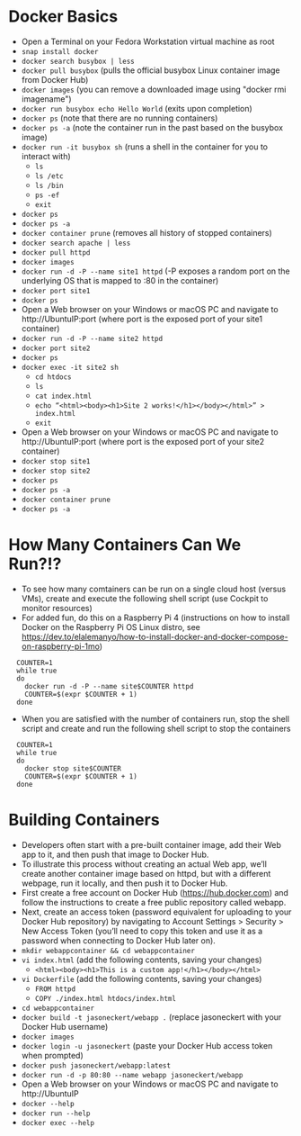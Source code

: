 # Docker Basics
  - Open a Terminal on your Fedora Workstation virtual machine as root
  - `snap install docker` 
  - `docker search busybox | less`
  - `docker pull busybox` (pulls the official busybox Linux container image from Docker Hub)
  - `docker images` (you can remove a downloaded image using "docker rmi imagename")
  - `docker run busybox echo Hello World` (exits upon completion)
  - `docker ps` (note that there are no running containers)
  - `docker ps -a` (note the container run in the past based on the busybox image)
  - `docker run -it busybox sh` (runs a shell in the container for you to interact with)
     - `ls`
     - `ls /etc`
     - `ls /bin`
     - `ps -ef`
     - `exit`
  - `docker ps`
  - `docker ps -a`
  - `docker container prune` (removes all history of stopped containers)
  - `docker search apache | less`  
  - `docker pull httpd`  
  - `docker images`
  - `docker run -d -P --name site1 httpd` (-P exposes a random port on the underlying OS that is mapped to :80 in the container)  
  - `docker port site1`
  - `docker ps`
  - Open a Web browser on your Windows or macOS PC and navigate to http://UbuntuIP:port (where port is the exposed port of your site1 container)
  - `docker run -d -P --name site2 httpd`   
  - `docker port site2`
  - `docker ps`
  - `docker exec -it site2 sh`  
     - `cd htdocs`
     - `ls`
     - `cat index.html`
     - `echo “<html><body><h1>Site 2 works!</h1></body></html>” > index.html`
     - `exit`
  - Open a Web browser on your Windows or macOS PC and navigate to http://UbuntuIP:port (where port is the exposed port of your site2 container)
  - `docker stop site1`
  - `docker stop site2`
  - `docker ps`
  - `docker ps -a`
  - `docker container prune`
  - `docker ps -a`	   

# How Many Containers Can We Run?!?
  - To see how many comtainers can be run on a single cloud host (versus VMs), create and execute the following shell script (use Cockpit to monitor resources)
  - For added fun, do this on a Raspberry Pi 4 (instructions on how to install Docker on the Raspberry Pi OS Linux distro, see https://dev.to/elalemanyo/how-to-install-docker-and-docker-compose-on-raspberry-pi-1mo)
```  
  COUNTER=1
  while true
  do
    docker run -d -P --name site$COUNTER httpd
    COUNTER=$(expr $COUNTER + 1)
  done
```  
  - When you are satisfied with the number of containers run, stop the shell script and create and run the following shell script to stop the containers
```  
  COUNTER=1
  while true
  do
    docker stop site$COUNTER 
    COUNTER=$(expr $COUNTER + 1)
  done
```

# Building Containers
  - Developers often start with a pre-built container image, add their Web app to it, and then push that image to Docker Hub. 
  - To illustrate this process without creating an actual Web app, we’ll create another container image based on httpd, but with a different webpage, run it locally, and then push it to Docker Hub. 
  - First create a free account on Docker Hub (https://hub.docker.com) and follow the instructions to create a free public repository called webapp. 
  - Next, create an access token (password equivalent for uploading to your Docker Hub repository) by navigating to Account Settings > Security > New Access Token (you’ll need to copy this token and use it as a password when connecting to Docker Hub later on).
  - `mkdir webappcontainer && cd webappcontainer` 
  - `vi index.html` (add the following contents, saving your changes)
     - `<html><body><h1>This is a custom app!</h1></body></html>`
  - `vi Dockerfile` (add the following contents, saving your changes)
     - `FROM httpd`
     - `COPY ./index.html htdocs/index.html`
  - `cd webappcontainer`
  - `docker build -t jasoneckert/webapp .` (replace jasoneckert with your Docker Hub username) 
  - `docker images`  
  - `docker login -u jasoneckert` (paste your Docker Hub access token when prompted)
  - `docker push jasoneckert/webapp:latest`
  - `docker run -d -p 80:80 --name webapp jasoneckert/webapp` 
  - Open a Web browser on your Windows or macOS PC and navigate to http://UbuntuIP
  - `docker --help`
  - `docker run --help`
  - `docker exec --help`
